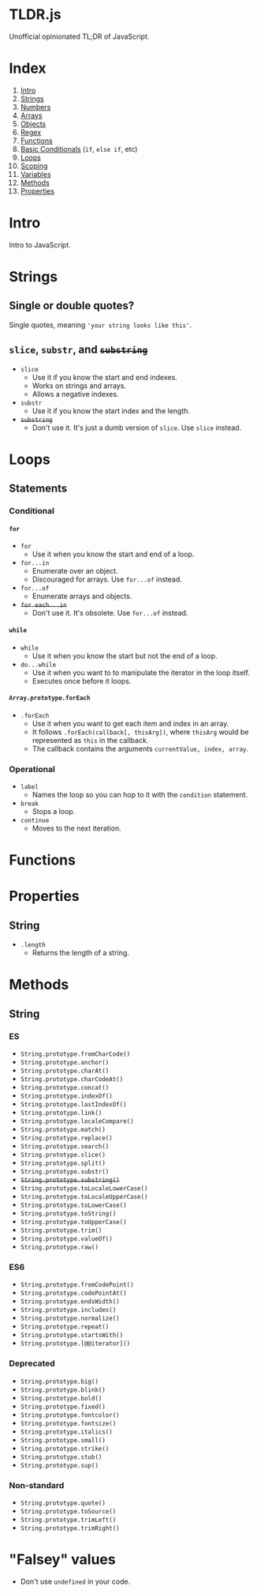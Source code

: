 TLDR.js
=======
Unofficial opinionated TL;DR of JavaScript.

# Index
1. [Intro](#intro)
1. [Strings](#strings)
1. [Numbers](#numbers)
1. [Arrays](#arrays)
1. [Objects](#objects)
1. [Regex](#regex)
1. [Functions](#functions)
1. [Basic Conditionals](#basic-conditionals) (`if`, `else if`, etc)
1. [Loops](#Loops)
1. [Scoping](#scoping)
1. [Variables](#variables)
1. [Methods](#methods)
1. [Properties](#properties)

# Intro
Intro to JavaScript.

# Strings
## Single or double quotes?
Single quotes, meaning `'your string looks like this'`.

## `slice`, `substr`, and <s>`substring`</s>
+ `slice`
  + Use it if you know the start and end indexes.
  + Works on strings and arrays.
  + Allows a negative indexes.
+ `substr`
  + Use it if you know the start index and the length.
+ <s>`substring`</s>
  + Don't use it. It's just a dumb version of `slice`. Use `slice` instead.

# Loops
## Statements
### Conditional
#### `for`
+ `for`
  + Use it when you know the start and end of a loop.
+ `for...in`
  + Enumerate over an object.
  + Discouraged for arrays. Use `for...of` instead.
+ `for...of`
  + Enumerate arrays and objects.
+ <s>`for each...in`</s>
  + Don't use it. It's obsolete. Use `for...of` instead.

#### `while`
+ `while`
  + Use it when you know the start but not the end of a loop.
+ `do...while`
  + Use it when you want to to manipulate the iterator in the loop itself.
  + Executes once before it loops.

#### `Array.prototype.forEach`
+ `.forEach`
  + Use it when you want to get each item and index in an array.
  + It follows `.forEach(callback[, thisArg])`, where `thisArg` would be represented as `this` in the callback.
  + The callback contains the arguments `currentValue, index, array`.

### Operational
+ `label`
  + Names the loop so you can hop to it with the `condition` statement.
+ `break`
  + Stops a loop.
+ `continue`
  + Moves to the next iteration.

# Functions

# Properties
## String
+ `.length`
  + Returns the length of a string.  

# Methods
## String
### ES
+ `String.prototype.fromCharCode()`
+ `String.prototype.anchor()`
+ `String.prototype.charAt()`
+ `String.prototype.charCodeAt()`
+ `String.prototype.concat()`
+ `String.prototype.indexOf()`
+ `String.prototype.lastIndexOf()`
+ `String.prototype.link()`
+ `String.prototype.localeCompare()`
+ `String.prototype.match()`
+ `String.prototype.replace()`
+ `String.prototype.search()`
+ `String.prototype.slice()`
+ `String.prototype.split()`
+ `String.prototype.substr()`
+ <s>`String.prototype.substring()`</s>
+ `String.prototype.toLocaleLowerCase()`
+ `String.prototype.toLocaleUpperCase()`
+ `String.prototype.toLowerCase()`
+ `String.prototype.toString()`
+ `String.prototype.toUpperCase()`
+ `String.prototype.trim()`
+ `String.prototype.valueOf()`
+ `String.prototype.raw()`

### ES6
+ `String.prototype.fromCodePoint()`
+ `String.prototype.codePointAt()`
+ `String.prototype.endsWidth()`
+ `String.prototype.includes()`
+ `String.prototype.normalize()`
+ `String.prototype.repeat()`
+ `String.prototype.startsWith()`
+ `String.prototype.[@@iterator]()`

### Deprecated
+ `String.prototype.big()`
+ `String.prototype.blink()`
+ `String.prototype.bold()`
+ `String.prototype.fixed()`
+ `String.prototype.fontcolor()`
+ `String.prototype.fontsize()`
+ `String.prototype.italics()`
+ `String.prototype.small()`
+ `String.prototype.strike()`
+ `String.prototype.stub()`
+ `String.prototype.sup()`

### Non-standard
+ `String.prototype.quote()`
+ `String.prototype.toSource()`
+ `String.prototype.trimLeft()`
+ `String.prototype.trimRight()`

# "Falsey" values
+ Don't use `undefined` in your code.

